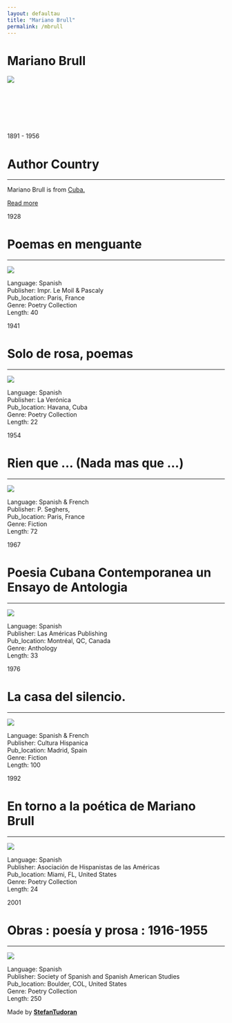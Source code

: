 ```yaml
---
layout: defaultau
title: "Mariano Brull"
permalink: /mbrull
---
```

<!-- partial:index.partial.html -->
<div class="content">
    <h1>Mariano Brull</h1>
    <div class="quote">
        <div><img src="https://upload.wikimedia.org/wikipedia/commons/thumb/f/fa/Brull_Mariano_in_1913_when_he_was_22_rbz.JPG/330px-Brull_Mariano_in_1913_when_he_was_22_rbz.JPG" class="logo"></div>
    </div>
    <div class="timeline">
        <div style="padding-bottom:100px;"></div>
        <div class="block">
            <div class="date right"><p class="right"> 1891 - 1956 </p></div>
            <div class="dot"></div>
            <div class="left first">
            <div class="author_country">
                <h1>Author Country</h1><hr>
          <div class="aclocation">   <p>Mariano Brull is from <a href="http://localhost:4000/14">Cuba.</a></p></div>
              <div class="acreadmore">  <a href="https://en.wikipedia.org/wiki/Mariano_Brull" target="_blank">Read more</a></div>
            </div>
            </div>
        </div>
        <div class="block">
            <div class="date left"><p class="left">1928</p></div>
            <div class="dot"></div>
            <div class="right">
                <h1>Poemas en menguante</h1><hr>
                <p><img src="https://pictures.abebooks.com/inventory/21312898370.jpg"></p>
                <p>
                Language: Spanish<br/>
                Publisher: Impr. Le Moil & Pascaly<br/>
                Pub_location: Paris, France<br/>
                Genre: Poetry Collection<br/>
                Length: 40</p>
            </div>
        </div>
        <div class="block">
            <div class="date right"><p class="right">1941</p></div>
            <div class="dot"></div>
            <div class="left hide">
                <h1>Solo de rosa, poemas</h1><hr>
                <p><img src="https://images-na.ssl-images-amazon.com/images/I/916O-kPKdzL.jpg"></p>
                <p>Language: Spanish<br/>
                Publisher: La Verónica<br/>
                Pub_location: Havana, Cuba<br/>
                Genre: Poetry Collection<br/>
                Length: 22</p>
            </div>
        </div>
        <div class="block">
            <div class="date left"><p class="left">1954</p></div>
            <div class="dot"></div>
            <div class="right hide">
                <h1>Rien que ... (Nada mas que ...)</h1><hr>
                <p><img src="https://images-na.ssl-images-amazon.com/images/I/91el41UJ+tL.jpg"></p>
                <p>Language: Spanish & French<br/>
                Publisher: P. Seghers,<br/>
                Pub_location: Paris, France<br/>
                Genre: Fiction<br/>
                Length: 72</p>
            </div>
        </div>
        <div class="block">
            <div class="date right"><p class="right">1967</p></div>
            <div class="dot"></div>
            <div class="left hide">
                <h1>Poesia Cubana Contemporanea un Ensayo de Antologia</h1><hr>
                <p><img src="https://m.media-amazon.com/images/I/41LQ0dW4OkL._SY291_BO1,204,203,200_QL40_FMwebp_.jpg"></p>
                <p>Language: Spanish<br/>
                Publisher: Las Américas Publishing<br/>
                Pub_location: Montréal, QC, Canada<br/>
                Genre: Anthology<br/>
                Length: 33</p>
            </div>
        </div>
        <div class="block">
            <div class="date left"><p class="left">1976</p></div>
            <div class="dot"></div>
            <div class="right hide">
                <h1>La casa del silencio.</h1><hr>
                <p><img src="https://pictures.abebooks.com/inventory/607655892.jpg"></p>
                <p>Language: Spanish & French<br/>
                Publisher: Cultura Hispanica<br/>
                Pub_location: Madrid, Spain<br/>
                Genre: Fiction<br/>
                Length: 100</p>
            </div>
        </div>
        <div class="block">
            <div class="date right"><p class="right">1992</p></div>
            <div class="dot"></div>
            <div class="left hide">
                <h1>En torno a la poética de Mariano Brull</h1><hr>
                <p><img src="https://books.google.dm/books/content?id=LAhIAAAAYAAJ&printsec=frontcover&img=1&zoom=1&imgtk=AFLRE73zukgAnjTsEVvyO2JGjq3LtlpuYoS1y0TQS9CiUAo-ELKex-IZcC-GB15AHWKgqLlENK7I1y_SPhxYRE1V2BmsUkk5OsItCzyrnG0jiiyPBS-TSLRl-32QvNMXqXUY-BrmcaY5"></p>
                <p>Language: Spanish<br/>
                Publisher: Asociación de Hispanistas de las Américas<br/>
                Pub_location: Miami, FL, United States<br/>
                Genre: Poetry Collection<br/>
                Length: 24</p>
            </div>
        </div>
        <div class="block">
            <div class="date left"><p class="left">2001</p></div>
            <div class="dot"></div>
            <div class="right hide">
                <h1>Obras : poesía y prosa : 1916-1955</h1><hr>
                <p><img src="https://books.google.dm/books/content?id=vYUaAQAAMAAJ&printsec=frontcover&img=1&zoom=1&imgtk=AFLRE72y5dky8Urz0eZLskg8e5vI5ejss7csKKveUFYQ7dn4HIYI03HRQ6FrY9lISdx-BdlJrj_6dQPRK5E9skkRCpL75MISLV5edpSQvHF--U94Jktq8GMOxnlDvisjxm7YhApUrfC4"></p>
                <p>Language: Spanish<br/>
                Publisher: Society of Spanish and Spanish American Studies<br/>
                Pub_location: Boulder, COL, United States<br/>
                Genre: Poetry Collection<br/>
                Length: 250</p>
            </div>
        </div>
        <div id="footer">
        <p id="copyright">Made by&nbsp;<strong><a href="https://www.linkedin.com/in/nicolae-stefan-tudoran-b02291127/" target="_blank">StefanTudoran</a></strong></p>
    </div>
</div>
<!-- partial -->
  <script src='https://cdnjs.cloudflare.com/ajax/libs/jquery/3.1.1/jquery.min.js'></script><script  src="assets/js/authorscript.js"></script>
